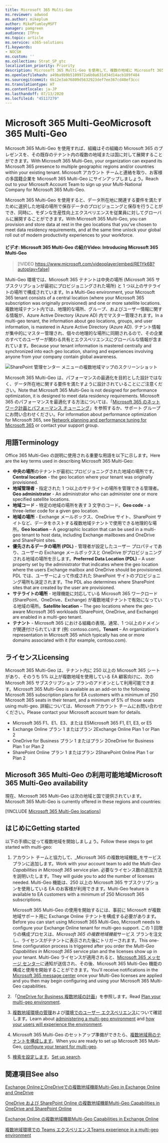 ```yaml
---
title: Microsoft 365 Multi-Geo
ms.reviewer: adwood
ms.author: mikeplum
author: MikePlumleyMSFT
manager: pamgreen
audience: ITPro
ms.topic: article
ms.service: o365-solutions
f1.keywords:
- NOCSH
ms.custom: ''
ms.collection: Strat_SP_gtc
localization_priority: Priority
description: Microsoft 365 Multi-Geo を使用して、複数の地域に Microsoft 365 のプレゼンスを展開します。
ms.openlocfilehash: a49ba9b9b5109972a6b0a631d34d14acb189f484
ms.sourcegitcommit: 6b12e3ab76809d5632923def7ee367cd48ef3ccc
ms.translationtype: HT
ms.contentlocale: ja-JP
ms.lasthandoff: 07/13/2020
ms.locfileid: "45117279"
---
```

# <a name="microsoft-365-multi-geo"></a><span data-ttu-id="491e0-103">Microsoft 365 Multi-Geo</span><span class="sxs-lookup"><span data-stu-id="491e0-103">Microsoft 365 Multi-Geo</span></span>

<span data-ttu-id="491e0-104">Microsoft 365 Multi-Geo を使用すれば、組織はその組織の Microsoft 365 のプレゼンスを、その既存のテナント内の複数の地域または国に対して展開することができます。</span><span class="sxs-lookup"><span data-stu-id="491e0-104">With Microsoft 365 Multi-Geo, your organization can expand its Microsoft 365 presence to multiple geographic regions and/or countries within your existing tenant.</span></span> <span data-ttu-id="491e0-105">Microsoft アカウント チームと連絡を取り、お客様の多国籍企業を Microsoft 365 Multi-Geo にサインアップしましょう。</span><span class="sxs-lookup"><span data-stu-id="491e0-105">Reach out to your Microsoft Account Team to sign up your Multi-National Company for Microsoft 365 Multi-Geo.</span></span>
  
<span data-ttu-id="491e0-106">Microsoft 365 Multi-Geo を使用すると、データ所在地に関連する要件を満たすために選択した地域の場所で保存データのプロビジョニングと保存を行うことができ、同時に、モダンな生産性向上エクスペリエンスを従業員に対してグローバルに展開することができます。</span><span class="sxs-lookup"><span data-stu-id="491e0-106">With Microsoft 365 Multi-Geo, you can provision and store data at rest in the geo locations that you've chosen to meet data residency requirements, and at the same time unlock your global roll out of modern productivity experiences to your workforce.</span></span>

#### <a name="video-introducing-microsoft-365-multi-geo"></a><span data-ttu-id="491e0-107">ビデオ: Microsoft 365 Multi-Geo の紹介</span><span class="sxs-lookup"><span data-stu-id="491e0-107">Video: Introducing Microsoft 365 Multi-Geo</span></span>

> [!VIDEO https://www.microsoft.com/videoplayer/embed/RE1Yk6B?autoplay=false]

<span data-ttu-id="491e0-108">Multi-Geo 環境では、Microsoft 365 テナントは中央の場所 (Microsoft 365 サブスクリプションが最初にプロビジョニングされた場所) と 1 つ以上のサテライトの場所で構成されています。</span><span class="sxs-lookup"><span data-stu-id="491e0-108">In a Multi-Geo environment, your Microsoft 365 tenant consists of a central location (where your Microsoft 365 subscription was originally provisioned) and one or more satellite locations.</span></span> <span data-ttu-id="491e0-109">複数地域テナント内では、地理的な場所、グループ、およびユーザー情報に関する情報が、Azure Active Directory (Azure AD) 内でマスター管理されます。</span><span class="sxs-lookup"><span data-stu-id="491e0-109">In a multi-geo tenant, the information about geo locations, groups, and user information, is mastered in Azure Active Directory (Azure AD).</span></span> <span data-ttu-id="491e0-110">テナント情報が集中的にマスター管理され、個々の地理的な場所に同期されるので、その企業のすべてのユーザーが関わる共有とエクスペリエンスにグローバルな情報が含まれています。</span><span class="sxs-lookup"><span data-stu-id="491e0-110">Because your tenant information is mastered centrally and synchronized into each geo location, sharing and experiences involving anyone from your company contain global awareness.</span></span>

![SharePoint 管理センター メニューの複数地域マップのスクリーンショット](media/multi-geo-world-map.png)

<span data-ttu-id="491e0-112">Microsoft 365 Multi-Geo は、パフォーマンスの最適化を目的とした設計ではなく、データ所在地に関する要件を満たすように設計されていることにご注意ください。</span><span class="sxs-lookup"><span data-stu-id="491e0-112">Note that Microsoft 365 Multi-Geo is not designed for performance optimization, it is designed to meet data residency requirements.</span></span> <span data-ttu-id="491e0-113">Microsoft 365 のパフォーマンスを最適化する方法については、「[Microsoft 365 のネットワーク計画とパフォーマンス チューニング](https://support.office.com/article/e5f1228c-da3c-4654-bf16-d163daee8848)」を参照するか、サポート グループにお問い合わせください。</span><span class="sxs-lookup"><span data-stu-id="491e0-113">For information about performance optimization for Microsoft 365, see [Network planning and performance tuning for Microsoft 365](https://support.office.com/article/e5f1228c-da3c-4654-bf16-d163daee8848) or contact your support group.</span></span>

## <a name="terminology"></a><span data-ttu-id="491e0-114">用語</span><span class="sxs-lookup"><span data-stu-id="491e0-114">Terminology</span></span>

<span data-ttu-id="491e0-115">Office 365 Multi-Geo の説明に使用される重要な用語を以下に示します。</span><span class="sxs-lookup"><span data-stu-id="491e0-115">Here are the key terms used in describing Microsoft 365 Multi-Geo:</span></span>

- <span data-ttu-id="491e0-116">**中央の場所**のテナントが最初にプロビジョニングされた地域の場所です。</span><span class="sxs-lookup"><span data-stu-id="491e0-116">**Central location** - the geo location where your tenant was originally provisioned.</span></span>
- <span data-ttu-id="491e0-117">**地域管理者** - 指定された 1 つ以上のサテライトの場所を管理できる管理者。</span><span class="sxs-lookup"><span data-stu-id="491e0-117">**Geo administrator** - An administrator who can administer one or more specified satellite locations.</span></span>
- <span data-ttu-id="491e0-118">**地域コード** - 特定の地域の場所を表す 3 文字のコード。</span><span class="sxs-lookup"><span data-stu-id="491e0-118">**Geo code** - a three-letter code for a given geo location.</span></span>
- <span data-ttu-id="491e0-119">**地域の場所** - Exchange メールボックス、OneDrive サイト、SharePoint サイトなど、データをホストする複数地域テナントで使用できる地理的な場所。</span><span class="sxs-lookup"><span data-stu-id="491e0-119">**Geo location** – A geographic location that can be used in a multi-geo tenant to host data, including Exchange mailboxes and OneDrive and SharePoint sites.</span></span>
- <span data-ttu-id="491e0-120">**優先されるデータの場所 (PDL)** - 管理者が設定したユーザー プロパティであり、ユーザーの Exchange メールボックスと OneDrive がプロビジョニングされる地域の場所を示します。</span><span class="sxs-lookup"><span data-stu-id="491e0-120">**Preferred Data Location (PDL)** – A user property set by the administrator that indicates where the geo location where the users Exchange mailbox and OneDrive should be provisioned.</span></span> <span data-ttu-id="491e0-121">PDL では、ユーザーによって作成された SharePoint サイトのプロビジョニング場所も決定されます。</span><span class="sxs-lookup"><span data-stu-id="491e0-121">The PDL also determines where SharePoint sites that are created by the user are provisioned.</span></span>
- <span data-ttu-id="491e0-122">**サテライトの場所** - 地理機能に対応している Microsoft 365 ワークロード (SharePoint、OneDrive、Exchange) が複数地域テナントで有効になっている地域の場所。</span><span class="sxs-lookup"><span data-stu-id="491e0-122">**Satellite location** – The geo locations where the geo-aware Microsoft 365 workloads (SharePoint, OneDrive, and Exchange) are enabled in a multi-geo tenant.</span></span>
- <span data-ttu-id="491e0-123">**テナント** - Microsoft 365 における組織の表現。通常、1 つ以上のドメインが関連付けられています (例: contoso.com)。</span><span class="sxs-lookup"><span data-stu-id="491e0-123">**Tenant** – An organization's representation in Microsoft 365 which typically has one or more domains associated with it (for example, contoso.com).</span></span>

## <a name="licensing"></a><span data-ttu-id="491e0-124">ライセンス</span><span class="sxs-lookup"><span data-stu-id="491e0-124">Licensing</span></span>

<span data-ttu-id="491e0-125">Microsoft 365 Multi-Geo は、テナント内に 250 以上の Microsoft 365 シートがあり、そのうち 5% 以上が複数地域を使用している EA 顧客向けに、次の Microsoft 365 サブスクリプション プランのアドオンとして利用可能できます。</span><span class="sxs-lookup"><span data-stu-id="491e0-125">Microsoft 365 Multi-Geo is available as an add-on to the following Microsoft 365 subscription plans for EA customers with a minimum of 250 Microsoft 365 seats in their tenant, and a minimum of 5% of those seats using multi-geo.</span></span> <span data-ttu-id="491e0-126">詳細については、Microsoft アカウント チームにお問い合わせください。</span><span class="sxs-lookup"><span data-stu-id="491e0-126">Please contact your Microsoft account team for details.</span></span>

- <span data-ttu-id="491e0-127">Microsoft 365 F1、E1、E3、または E5</span><span class="sxs-lookup"><span data-stu-id="491e0-127">Microsoft 365 F1, E1, E3, or E5</span></span>
- <span data-ttu-id="491e0-128">Exchange Online プラン 1 またはプラン 2</span><span class="sxs-lookup"><span data-stu-id="491e0-128">Exchange Online Plan 1 or Plan 2</span></span>
- <span data-ttu-id="491e0-129">OneDrive for Business プラン 1 またはプラン 2</span><span class="sxs-lookup"><span data-stu-id="491e0-129">OneDrive for Business Plan 1 or Plan 2</span></span>
- <span data-ttu-id="491e0-130">SharePoint Online プラン 1 またはプラン 2</span><span class="sxs-lookup"><span data-stu-id="491e0-130">SharePoint Online Plan 1 or Plan 2</span></span>

## <a name="microsoft-365-multi-geo-availability"></a><span data-ttu-id="491e0-131">Microsoft 365 Multi-Geo の利用可能地域</span><span class="sxs-lookup"><span data-stu-id="491e0-131">Microsoft 365 Multi-Geo availability</span></span>

<span data-ttu-id="491e0-132">現在、Microsoft 365 Multi-Geo は次の地域と国で提供されています。</span><span class="sxs-lookup"><span data-stu-id="491e0-132">Microsoft 365 Multi-Geo is currently offered in these regions and countries:</span></span>

[!INCLUDE [Microsoft 365 Multi-Geo locations](includes/office-365-multi-geo-locations.md)]

## <a name="getting-started"></a><span data-ttu-id="491e0-133">はじめに</span><span class="sxs-lookup"><span data-stu-id="491e0-133">Getting started</span></span>

<span data-ttu-id="491e0-134">以下の手順に従って複数地域を開始しましょう。</span><span class="sxs-lookup"><span data-stu-id="491e0-134">Follow these steps to get started with multi-geo:</span></span>

1. <span data-ttu-id="491e0-135">アカウント チームと協力して、_Microsoft 365 の複数地域機能_をサービス プランに追加します。</span><span class="sxs-lookup"><span data-stu-id="491e0-135">Work with your account team to add the _Multi-Geo Capabilities in Microsoft 365_ service plan.</span></span> <span data-ttu-id="491e0-136">必要なライセンス数の追加方法を説明いたします。</span><span class="sxs-lookup"><span data-stu-id="491e0-136">They will guide you to add the number of licenses needed.</span></span> <span data-ttu-id="491e0-137">Multi-Geo 機能は、250 以上の Microsoft 365 サブスクリプションを使用している EA のお客様が利用できます。</span><span class="sxs-lookup"><span data-stu-id="491e0-137">Multi-Geo feature is available to EA customers with a minimum of 250 Microsoft 365 subscriptions.</span></span>

   <span data-ttu-id="491e0-138">Microsoft 365 Multi-Geo の使用を開始するには、事前に Microsoft が複数地域サポート用に Exchange Online テナントを構成する必要があります。</span><span class="sxs-lookup"><span data-stu-id="491e0-138">Before you can start using Microsoft 365 Multi-Geo, Microsoft needs to configure your Exchange Online tenant for multi-geo support.</span></span> <span data-ttu-id="491e0-139">この 1 回限りの構成プロセスは、*Microsoft 365 の複数地域機能*サービス プランを注文し、ライセンスがテナントに表示された後にトリガーされます。</span><span class="sxs-lookup"><span data-stu-id="491e0-139">This one-time configuration process is triggered after you order the *Multi-Geo Capabilities in Microsoft 365* service plan and the licenses show up in your tenant.</span></span> <span data-ttu-id="491e0-140">Multi-Geo ライセンスが適用されると、[Microsoft 365 メッセージ センター](https://support.office.com/article/38FB3333-BFCC-4340-A37B-DEDA509C2093)に通知が送信され、その後、Microsoft 365 Multi-Geo 機能の構成と使用を開始することができます。</span><span class="sxs-lookup"><span data-stu-id="491e0-140">You'll receive notifications in the [Microsoft 365 message center](https://support.office.com/article/38FB3333-BFCC-4340-A37B-DEDA509C2093) once your Multi-Geo licenses are applied and you then may begin configuring and using your Microsoft 365 Multi-Geo capabilities.</span></span>

2. <span data-ttu-id="491e0-141">「[OneDrive for Business 複数地域の計画](plan-for-multi-geo.md)」を参照します。</span><span class="sxs-lookup"><span data-stu-id="491e0-141">Read [Plan your multi-geo environment](plan-for-multi-geo.md).</span></span>

3. <span data-ttu-id="491e0-142">[複数地域環境の管理](administering-a-multi-geo-environment.md)および[環境でのユーザー エクスペリエンス](multi-geo-user-experience.md)について確認します。</span><span class="sxs-lookup"><span data-stu-id="491e0-142">Learn about [administering a multi-geo environment](administering-a-multi-geo-environment.md) and [how your users will experience the environment](multi-geo-user-experience.md).</span></span>

4. <span data-ttu-id="491e0-143">Microsoft 365 Multi-Geo のセットアップ準備ができたら、[複数地域用のテナントを構成します](multi-geo-tenant-configuration.md)。</span><span class="sxs-lookup"><span data-stu-id="491e0-143">When you are ready to set up Microsoft 365 Multi-Geo, [configure your tenant for multi-geo](multi-geo-tenant-configuration.md).</span></span>

5. <span data-ttu-id="491e0-144">[検索を設定します](configure-search-for-multi-geo.md)。</span><span class="sxs-lookup"><span data-stu-id="491e0-144">[Set up search](configure-search-for-multi-geo.md).</span></span>

## <a name="see-also"></a><span data-ttu-id="491e0-145">関連項目</span><span class="sxs-lookup"><span data-stu-id="491e0-145">See also</span></span>

[<span data-ttu-id="491e0-146">Exchange OnlineとOneDriveでの複数地域機能</span><span class="sxs-lookup"><span data-stu-id="491e0-146">Multi-Geo in Exchange Online and OneDrive</span></span>](https://Aka.ms/GoMultiGeo)

[<span data-ttu-id="491e0-147">OneDrive および SharePoint Online の複数地域機能</span><span class="sxs-lookup"><span data-stu-id="491e0-147">Multi-Geo Capabilities in OneDrive and SharePoint Online</span></span>](https://docs.microsoft.com/office365/enterprise/multi-geo-capabilities-in-onedrive-and-sharepoint-online-in-office-365)

[<span data-ttu-id="491e0-148">Exchange Online の複数地域機能</span><span class="sxs-lookup"><span data-stu-id="491e0-148">Multi-Geo Capabilities in Exchange Online</span></span>](https://docs.microsoft.com/office365/enterprise/multi-geo-capabilities-in-exchange-online)

[<span data-ttu-id="491e0-149">複数地域環境での Teams エクスペリエンス</span><span class="sxs-lookup"><span data-stu-id="491e0-149">Teams experience in a multi-geo environment</span></span>](https://docs.microsoft.com/microsoftteams/teams-experience-o365odb-spo-multi-geo)
